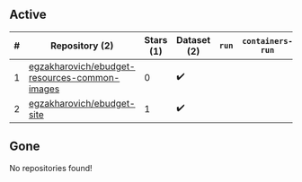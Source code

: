 ## Active
| # | Repository (2) | Stars (1) | Dataset (2) | `run` | `containers-run` |
| --- | --- | --- | --- | --- | --- |
| 1 | [egzakharovich/ebudget-resources-common-images](https://github.com/egzakharovich/ebudget-resources-common-images) | 0 | :heavy_check_mark: |  |  |
| 2 | [egzakharovich/ebudget-site](https://github.com/egzakharovich/ebudget-site) | 1 | :heavy_check_mark: |  |  |

## Gone
No repositories found!
